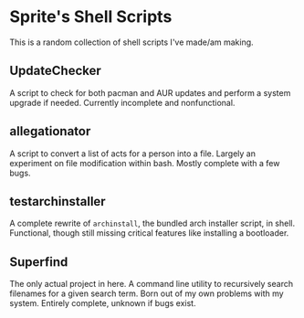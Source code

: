 # Sprite's Shell Scripts
This is a random collection of shell scripts I've made/am making.
## UpdateChecker
A script to check for both pacman and AUR updates and perform a system upgrade if needed. Currently incomplete and nonfunctional.

## allegationator
A script to convert a list of acts for a person into a file. Largely an experiment on file modification within bash. Mostly complete with a few bugs.

## testarchinstaller
A complete rewrite of `archinstall`, the bundled arch installer script, in shell. Functional, though still missing critical features like installing a bootloader.

## Superfind
The only actual project in here. A command line utility to recursively search filenames for a given search term. Born out of my own problems with my system. Entirely complete, unknown if bugs exist.